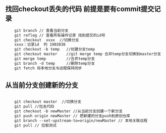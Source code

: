 <!--
 * @Author: your name
 * @Date: 2021-07-12 19:40:11
 * @LastEditTime: 2021-08-09 10:08:17
 * @LastEditors: Please set LastEditors
 * @Description: In User Settings Edit
 * @FilePath: /lcz_document/docs/study/git.md
-->
## 找回checkout丢失的代码 前提是要有commit提交记录
```html
    git branch // 查看当前分支
    git reflog // 查看所有操作记录 找到提交的id号
    git checkout  xxxx  //切换分支
    xxxx：记录id  列 1903830
    git checkout -b temp   //创建分支temp
    git checkout master    //git merge temp 合并temp分支切换到master分支
    git merge temp         //合并temp分支
    git branch -d temp     //删除temp分支
    git fetch 将本地分支与远程保持同步
```

## 从当前分支创建新的分支
```html
    
    git checkout master  //切换分支
    git pull //拉去代码
    git checkout -b newMaster //从当前分支创建一个新分支
    git push origin newMaster // 把新建的分支push到原创仓库
    git branch --set-upstream-to=origin/newMaster // 本地关联远程
    git pull // 拉取测试
```